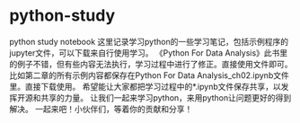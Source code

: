 # python-study
python study notebook
这里记录学习python的一些学习笔记，包括示例程序的jupyter文件，可以下载来自行使用学习。
《Python For Data Analysis》此书里的例子不错，但有些内容无法执行，学习过程中进行了修正。直接使用文件即可。
比如第二章的所有示例内容都保存在Python For Data Analysis_ch02.ipynb文件里。直接下载使用。
希望能让大家都把学习过程中的*.ipynb文件保存共享，以发挥开源和共享的力量。
让我们一起来学习python，来用python让问题更好的得到解决。
一起来吧！小伙伴们，等着你的贡献和分享！
